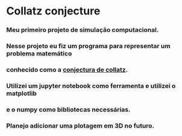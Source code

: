 # Collatz conjecture
### Meu primeiro projeto de simulação computacional.
### Nesse projeto eu fiz um programa para representar um problema matemático 
### conhecido como a [conjectura de collatz](https://pt.wikipedia.org/wiki/Conjectura_de_Collatz).
### Utilizei um jupyter notebook como ferramenta e utilizei o matplotlib
### e o numpy como bibliotecas necessárias.
### Planejo adicionar uma plotagem em 3D no futuro.
